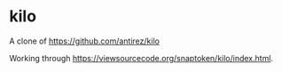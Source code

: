 # kilo

A clone of https://github.com/antirez/kilo

Working through https://viewsourcecode.org/snaptoken/kilo/index.html.




